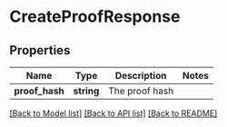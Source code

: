 # CreateProofResponse

## Properties
Name | Type | Description | Notes
------------ | ------------- | ------------- | -------------
**proof_hash** | **string** | The proof hash | 

[[Back to Model list]](../README.md#documentation-for-models) [[Back to API list]](../README.md#documentation-for-api-endpoints) [[Back to README]](../README.md)

